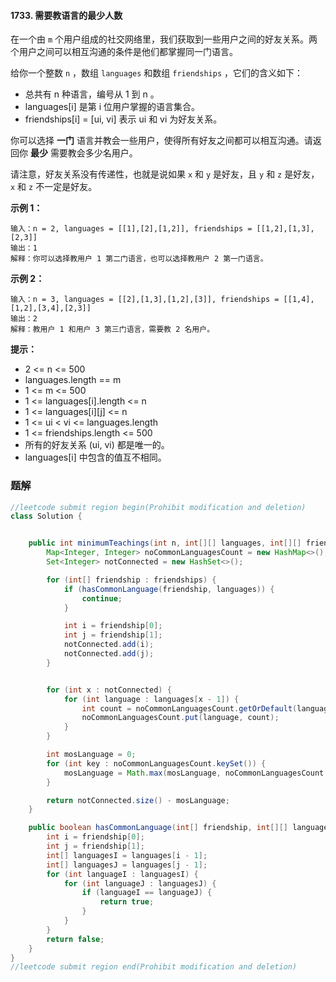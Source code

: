 #### 1733. 需要教语言的最少人数

在一个由 `m` 个用户组成的社交网络里，我们获取到一些用户之间的好友关系。两个用户之间可以相互沟通的条件是他们都掌握同一门语言。

给你一个整数 `n` ，数组 `languages` 和数组 `friendships` ，它们的含义如下：

* 总共有 n 种语言，编号从 1 到 n 。
* languages[i] 是第 i 位用户掌握的语言集合。
* friendships[i] = [ui, vi] 表示 ui 和 vi 为好友关系。

你可以选择 **一门** 语言并教会一些用户，使得所有好友之间都可以相互沟通。请返回你 **最少** 需要教会多少名用户。

请注意，好友关系没有传递性，也就是说如果 `x` 和 `y` 是好友，且 `y` 和 `z` 是好友， `x` 和 `z` 不一定是好友。

**示例 1：**

```shell
输入：n = 2, languages = [[1],[2],[1,2]], friendships = [[1,2],[1,3],[2,3]]
输出：1
解释：你可以选择教用户 1 第二门语言，也可以选择教用户 2 第一门语言。
```

**示例 2：**

```shell
输入：n = 3, languages = [[2],[1,3],[1,2],[3]], friendships = [[1,4],[1,2],[3,4],[2,3]]
输出：2
解释：教用户 1 和用户 3 第三门语言，需要教 2 名用户。
```

**提示：**

* 2 <= n <= 500
* languages.length == m
* 1 <= m <= 500
* 1 <= languages[i].length <= n
* 1 <= languages[i][j] <= n
* 1 <= ui < vi <= languages.length
* 1 <= friendships.length <= 500
* 所有的好友关系 (ui, vi) 都是唯一的。
* languages[i] 中包含的值互不相同。

### 题解

```java
//leetcode submit region begin(Prohibit modification and deletion)
class Solution {


    public int minimumTeachings(int n, int[][] languages, int[][] friendships) {
        Map<Integer, Integer> noCommonLanguagesCount = new HashMap<>();
        Set<Integer> notConnected = new HashSet<>();

        for (int[] friendship : friendships) {
            if (hasCommonLanguage(friendship, languages)) {
                continue;
            }

            int i = friendship[0];
            int j = friendship[1];
            notConnected.add(i);
            notConnected.add(j);
        }


        for (int x : notConnected) {
            for (int language : languages[x - 1]) {
                int count = noCommonLanguagesCount.getOrDefault(language, 0) + 1;
                noCommonLanguagesCount.put(language, count);
            }
        }

        int mosLanguage = 0;
        for (int key : noCommonLanguagesCount.keySet()) {
            mosLanguage = Math.max(mosLanguage, noCommonLanguagesCount.get(key));
        }

        return notConnected.size() - mosLanguage;
    }

    public boolean hasCommonLanguage(int[] friendship, int[][] languages) {
        int i = friendship[0];
        int j = friendship[1];
        int[] languagesI = languages[i - 1];
        int[] languagesJ = languages[j - 1];
        for (int languageI : languagesI) {
            for (int languageJ : languagesJ) {
                if (languageI == languageJ) {
                    return true;
                }
            }
        }
        return false;
    }
}
//leetcode submit region end(Prohibit modification and deletion)

```

